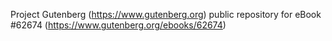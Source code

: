 Project Gutenberg (https://www.gutenberg.org) public repository for
eBook #62674 (https://www.gutenberg.org/ebooks/62674)

